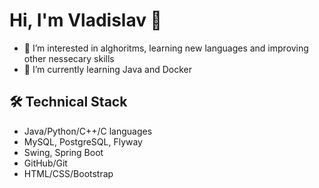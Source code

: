 Hi, I'm Vladislav 👋
=====================
- 👀 I’m interested in alghoritms, learning new languages and improving other nessecary skills
- 🌱 I’m currently learning Java and Docker




## 🛠 Technical Stack
*   Java/Python/C++/C languages
*   MySQL, PostgreSQL, Flyway
*   Swing, Spring Boot
*   GitHub/Git
*   HTML/CSS/Bootstrap

